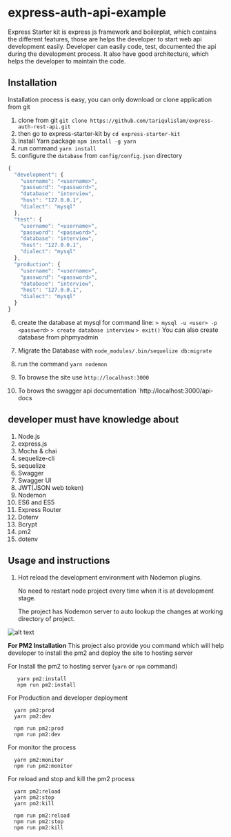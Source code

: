 
# express-auth-api-example
Express Starter kit is express js framework and boilerplat, which contains the different features, those are helps the developer to start web api development easily. Developer can easily code, test, documented the api during the development process. It also have good architecture, which helps the developer to maintain the code.

## Installation

Installation process is easy, you can only download or clone application from git

1. clone from git `git clone https://github.com/tariqulislam/express-auth-rest-api.git`
2. then go to express-starter-kit by `cd express-starter-kit`
3. Install Yarn package `npm install -g yarn`
4. run command `yarn install`
5. configure the `database` from `config/config.json` directory
```javascript
{
  "development": {
    "username": "<username>",
    "password": "<password>",
    "database": "interview",
    "host": "127.0.0.1",
    "dialect": "mysql"
  },
  "test": {
    "username": "<username>",
    "password": "<password>",
    "database": "interview",
    "host": "127.0.0.1",
    "dialect": "mysql"
  },
  "production": {
    "username": "<username>",
    "password": "<password>",
    "database": "interview",
    "host": "127.0.0.1",
    "dialect": "mysql"
  }
}

```
6. create the database at mysql
    for command line:
        `> mysql -u <user> -p <password>`
        `> create database interview`
        `> exit()`
    You can also create database from phpmyadmin

7. Migrate the Database with `node_modules/.bin/sequelize db:migrate`
8. run the command `yarn nodemon`
9. To browse the site use `http://localhost:3000`
10. To brows the swagger api documentation `http://localhost:3000/api-docs


## developer must have knowledge about

1. Node.js
2. express.js
3. Mocha & chai
4. sequelize-cli
5. sequelize
6. Swagger
7. Swagger UI
8. JWT(JSON web token)
9. Nodemon
10. ES6 and ES5
11. Express Router
12. Dotenv
13. Bcrypt
14. pm2
15. dotenv

## Usage and instructions

1. Hot reload the development environment with Nodemon plugins.


    No need to restart node project every time when it is at development stage.

    The project has Nodemon server to auto lookup the changes at working directory of project.

![alt text](https://github.com/tariqulislam/express-starter-kit/blob/feature/user-guide/public/images/nodemoon.png)


**For PM2 Installation**
This project also provide you command which will help developer to install the pm2 and deploy the site to hosting server

  For Install the pm2 to hosting server (`yarn` or `npm` command)
  ```
     yarn pm2:install
     npm run pm2:install
  ```
  For Production and developer deployment
  ```
    yarn pm2:prod
    yarn pm2:dev
    
    npm run pm2:prod
    npm run pm2:dev
  ```
  
  For monitor the process 
  ```
    yarn pm2:monitor
    npm run pm2:monitor
  ```
  
  For reload and stop and kill the pm2 process
  ```
    yarn pm2:reload
    yarn pm2:stop
    yarn pm2:kill
    
    npm run pm2:reload
    npm run pm2:stop
    npm run pm2:kill
  ```